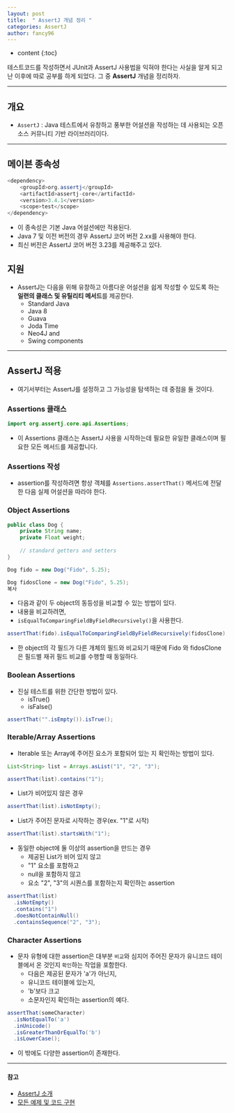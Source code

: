 ```yaml
---
layout: post
title:  " AssertJ 개념 정리 "
categories: AssertJ
author: fancy96
---
```

* content
  {:toc}


테스트코드를 작성하면서 JUnit과 AssertJ 사용법을 익혀야 한다는 사실을 알게 되고 난 이후에 따로 공부를 하게 되었다.
그 중 **AssertJ** 개념을 정리하자.

---

## 개요

- `AssertJ` : Java 테스트에서 유창하고 풍부한 어설션을 작성하는 데 사용되는 오픈 소스 커뮤니티 기반 라이브러리이다.

---

## 메이븐 종속성

``` java
<dependency>
    <groupId>org.assertj</groupId>
    <artifactId>assertj-core</artifactId>
    <version>3.4.1</version>
    <scope>test</scope>
</dependency>
```

- 이 종속성은 기본 Java 어설션에만 적용된다.
- Java 7 및 이전 버전의 경우 AssertJ 코어 버전 2.xx를 사용해야 한다.
- 최신 버전은 AssertJ 코어 버전 3.23를 제공해주고 있다.

## 지원

- AssertJ는 다음을 위해 유창하고 아름다운 어설션을 쉽게 작성할 수 있도록 하는 **일련의 클래스 및 유틸리티 메서드**를 제공한다.
  - Standard Java
  - Java 8
  - Guava
  - Joda Time
  - Neo4J and
  - Swing components

---

##  AssertJ 적용

- 여기서부터는 AssertJ를 설정하고 그 가능성을 탐색하는 데 중점을 둘 것이다.


### Assertions 클래스


``` java
import org.assertj.core.api.Assertions;
```

- 이 Assertions 클래스는 AssertJ 사용을 시작하는데 필요한 유일한 클래스이며 필요한 모든 메서드를 제공합니다.




### Assertions 작성

- assertion를 작성하려면 항상 객체를 `Assertions.assertThat()` 메서드에 전달한 다음 실제 어설션을 따라야 한다.

### Object Assertions

``` java
public class Dog { 
    private String name; 
    private Float weight;
    
    // standard getters and setters
}

Dog fido = new Dog("Fido", 5.25);

Dog fidosClone = new Dog("Fido", 5.25);
복사

```

- 다음과 같이 두 object의 동등성을 비교할 수 있는 방법이 있다.
- 내용을 비교하려면,
- `isEqualToComparingFieldByFieldRecursively()`을 사용한다.

``` java
assertThat(fido).isEqualToComparingFieldByFieldRecursively(fidosClone);
```


- 한 object의 각 필드가 다른 개체의 필드와 비교되기 때문에 Fido 와 fidosClone 은 필드별 재귀 필드 비교를 수행할 때 동일하다.


### Boolean Assertions

- 진실 테스트를 위한 간단한 방법이 있다.
  - isTrue()
  - isFalse()

``` java 
assertThat("".isEmpty()).isTrue();
```


### Iterable/Array Assertions

- Iterable 또는 Array에 주어진 요소가 포함되어 있는 지 확인하는 방법이 있다.

``` java
List<String> list = Arrays.asList("1", "2", "3");

assertThat(list).contains("1");
```

- List가 비어있지 않은 경우

``` java
assertThat(list).isNotEmpty();
```

- List가 주어진 문자로 시작하는 경우(ex. "1"로 시작)

``` java
assertThat(list).startsWith("1");
```

- 동일한 object에 둘 이상의 assertion을 만드는 경우
  - 제공된 List가 비어 있지 않고
  - "1" 요소를 포함하고
  - null을 포함하지 않고
  - 요소 "2", "3"의 시퀀스를 포함하는지 확인하는 assertion

``` java
assertThat(list)
  .isNotEmpty()
  .contains("1")
  .doesNotContainNull()
  .containsSequence("2", "3");
```

### Character Assertions

- 문자 유형에 대한 assertion은 대부분 `비교`와 심지어 주어진 문자가 유니코드 테이블에서 온 것인지 `확인`하는 작업을 포함한다.
  - 다음은 제공된 문자가 'a'가 아닌지,
  - 유니코드 테이블에 있는지,
  - 'b'보다 크고
  - 소문자인지 확인하는 assertion의 예다.

``` java
assertThat(someCharacter)
  .isNotEqualTo('a')
  .inUnicode()
  .isGreaterThanOrEqualTo('b')
  .isLowerCase();
```



- 이 밖에도 다양한 assertion이 존재한다.

---

#### 참고

- [AssertJ 소개](https://www.baeldung.com/introduction-to-assertj#2-writing-assertions)
- [모든 예제 및 코드 구현](https://github.com/eugenp/tutorials/tree/master/testing-modules/assertion-libraries)